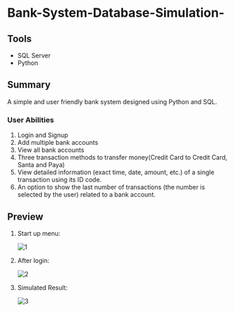 



# Bank-System-Database-Simulation-

## Tools
* SQL Server
* Python

## Summary
A simple and user friendly bank system designed using Python and SQL.
   ### User Abilities
   1. Login and Signup
   2. Add multiple bank accounts
   3. View all bank accounts
   4. Three transaction methods to transfer money(Credit Card to Credit Card, Santa and Paya)
   5. View detailed information (exact time, date, amount, etc.) of a single transaction using its ID code.
   6. An option to show the last number of transactions (the number is selected by the user) related to a bank account.

## Preview

1. Start up menu:

   ![1](https://github.com/Amirbehnam1009/Bank-System-Database-Simulation-/assets/117163007/86fa3939-1471-44fb-922d-0955f700b7d3)

2. After login:

   ![2](https://github.com/Amirbehnam1009/Bank-System-Database-Simulation-/assets/117163007/f7478060-046c-4a42-a467-83c596b4c39e)

3. Simulated Result:

   ![3](https://github.com/Amirbehnam1009/Bank-System-Database-Simulation-/assets/117163007/858e580d-abcd-45aa-abe9-bf214604a4b1)
